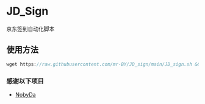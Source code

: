 # JD_Sign
京东签到自动化脚本

## 使用方法
```javascript
wget https://raw.githubusercontent.com/mr-BY/JD_sign/main/JD_sign.sh && bash JD_sign.sh
```

### 感谢以下项目
* [NobyDa](https://github.com/NobyDa/Script)
